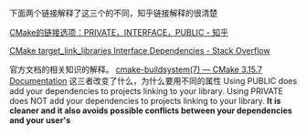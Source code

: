 ### 

下面两个链接解释了这三个的不同，知乎链接解释的很清楚

[CMake的链接选项：PRIVATE，INTERFACE，PUBLIC - 知乎](https://zhuanlan.zhihu.com/p/493493849)

[CMake target\_link\_libraries Interface Dependencies - Stack Overflow](https://stackoverflow.com/questions/26037954/cmake-target-link-libraries-interface-dependencies)

官方文档的相关知识的解释。
[cmake-buildsystem(7) — CMake 3.15.7 Documentation](https://cmake.org/cmake/help/v3.15/manual/cmake-buildsystem.7.html#transitive-usage-requirements)
这三者改变了什么，为什么要用不同的属性
Using PUBLIC does add your dependencies to projects linking to your library. Using PRIVATE does NOT add your dependencies to projects linking to your library. **It is cleaner and it also avoids possible conflicts between your dependencies and your user's**